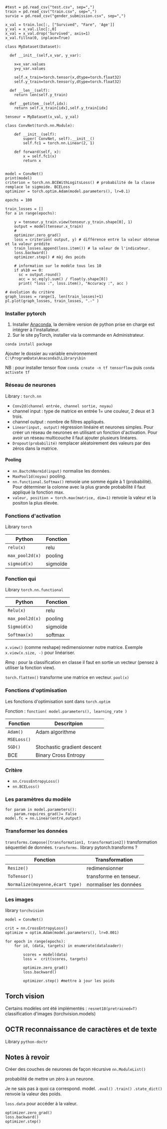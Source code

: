```
#test = pd.read_csv("test.csv", sep=",")
train = pd.read_csv("train.csv", sep=",")
survie = pd.read_csv("gender_submission.csv", sep=",")

x_val = train.loc[:, ["Survived", "Fare", 'Age']]
y_val = x_val.iloc[:,0]
x_val = x_val.drop('Survived', axis=1)
x_val.fillna(0, inplace=True)

class MyDataset(Dataset):
 
  def __init__(self,x_var, y_var):
 
    x=x_var.values
    y=y_var.values
 
    self.x_train=torch.tensor(x,dtype=torch.float32)
    self.y_train=torch.tensor(y,dtype=torch.float32)
 
  def __len__(self):
    return len(self.y_train)
   
  def __getitem__(self,idx):
    return self.x_train[idx],self.y_train[idx]

tenseur = MyDataset(x_val, y_val)

class ConvNet(torch.nn.Module):
    
    def __init__(self):
        super( ConvNet, self).__init__()
        self.fc1 = torch.nn.Linear(2, 1)

    def forward(self, x):
        x = self.fc1(x)
        return x


model = ConvNet()
print(model)
criterion = torch.nn.BCEWithLogitsLoss() # probabilité de la classe remplace le sigmoide. BCELoss
optimizer = torch.optim.Adam(model.parameters(), lr=0.1)

epochs = 100

train_losses = []
for a in range(epochs):

    y = tenseur.y_train.view(tenseur.y_train.shape[0], 1)
    output = model(tenseur.x_train)
    #
    optimizer.zero_grad()
    loss = criterion( output, y) # différence entre la valeur obtenue et la valeur prédite
    train_losses.append(loss.item()) # la valeur de l'indicateur.
    loss.backward()
    optimizer.step() # màj des poids

    # information sur le modèle tous les 10
    if a%10 == 0:
      sc = output.round()
      acc = sc.eq(y).sum() / float(y.shape[0])
      print( "loss :", loss.item(), "Accuracy :", acc )

# évolution du critère
graph_losses = range(1, len(train_losses)+1)
pl.plot(graph_losses, train_losses, ".-" )
```

### Installer pytorch

1. Installer [Anaconda](https://www.anaconda.com/products/distribution), la dernière version de python prise en charge est intégrer à l'installateur.
2. Sur le site pyTorch, installer via la commande en Administrateur.

`conda install package`

Ajouter le dossier au variable environnement `C:\ProgramData\Anaconda3\Library\bin`

NB : pour installer tensor flow `conda create -n tf tensorflow` puis `conda activate tf`

### Réseau de neurones

Library : `torch.nn`

* `Conv2d(channel entrée, channel sortie, noyau)` 
 * channel input : type de matrice en entrée 1= une couleur, 2 deux et 3 trois.
 * channel output : nombre de filtres appliqués.
* `Linear(input, output)` régression linéaire et neurones simples. Pour créer un réseau de neurones en utilisant un fonction d'activation. Pour avoir un réseau multicouche il faut ajouter plusieurs linéares.
* `Dropout(probabilité)` remplacer aléatoirement des valeurs par des zéros dans la matrice.

#### Pooling 

* `nn.BactchNorm1d(input)` normalise les données.
* `MaxPool1d(noyau)` pooling.
* `nn.functional.Softmax()` renvoie une somme égale à 1 (probabilité). Pour déterminer la colonne avec la plus grande probabilité il faut appliqué la fonction max.
* `valeur, position = torch.max(matrice, dim=1)` renvoie la valeur et la positon la plus élevée.

### Fonctions d'activation

Library `torch`

| Python | Fonction |
|---|---|
| `relu(x)` | relu |
| `max_pool2d(x)` | pooling |
| `sigmoid(x)` | sigmoïde |

### Fonction qui 

Library `torch.nn.functional`

| Python | Fonction |
|---|---|
| `Relu(x)` | relu |
| `max_pool2d(x)` | pooling |
| `Sigmoid(x)` | sigmoïde |
| `Softmax(x)` | softmax |

`x.view()` (comme reshape) redimensionner notre matrice. Exemple `x.view(x.size, -)` pour linéariser.

_Rmq :_ pour la classification en classe il faut en sortie un vecteur (pensez à utiliser la fonction view).

`torch.flatten()` transforme une matrice en vecteur.
`pool(x)`

### Fonctions d'optimisation

Les fonctions d'optimisation sont dans `torch.optim`

Fonction : `fonction( model.parameters(), learning_rate )`

| Fonction | Descritpion |
|---|---|
| `Adam()` | Adam algorithme |
| `MSELoss()` |  |
| `SGD()` | Stochastic gradient descent |
| BCE | Binary Cross Entropy |

### Critère

* `nn.CrossEntropyLoss()`
* `nn.BCELoss()`

### Les paramètres du modèle

```
for param in model.parameters():
    param.requires_grad()= False
model.fc = nn.Linear(entré,output)
```

### Transformer les données

`transforms.Compose([transformation1, transformation2])` transformation séquentiel de données.
`transforms.` library pytorch.transforms ?

| Fonction | Transformation |
|---|---|
| `Resize()` | redimensionner |
| `ToTensor()` | transforme en tenseur. |
| `Normalize(moyenne,écart type)` | normaliser les données |

### Les images

library `torchvision`   

```
model = ConvNet()

crit = nn.CrossEntropyLoss()
optimize = optim.Adam(model.parameters(), lr=0.001)

for epoch in range(epochs):
    for id, (data, targets) in enumerate(dataloader):

        scores = model(data)
        loss =  crit(scores, targets)

        optimize.zero_grad()
        loss.backward()

        optimizer.step() #mettre à jour les poids
```

## Torch vision 

Certains modèles ont été implémentés :
`resnet18(pretrained=T)` classification d'images (torchvision.models)  

## OCTR reconnaissance de caractères et de texte

Library `python-doctr`

## Notes à revoir

Créer des couches de neurones de façon récursive `nn.ModuleList()`

probabilité de mettre un zéro à  un neurone.

Je ne sais pas à quoi ca correspond.
model.
`.eval()`
`.train()`
`.state_dict()` renvoie la valeur des poids.

`loss.data` pour accéder à la valeur.

```
optimizer.zero_grad()
loss.backward()
optimizer.step()
```
